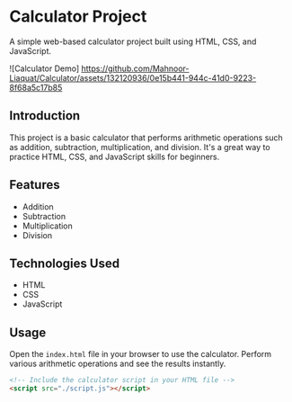 # Calculator Project
A simple web-based calculator project built using HTML, CSS, and JavaScript.

![Calculator Demo]
https://github.com/Mahnoor-Liaquat/Calculator/assets/132120936/0e15b441-944c-41d0-9223-8f68a5c17b85


## Introduction
This project is a basic calculator that performs arithmetic operations such as addition, subtraction, multiplication, and division. It's a great way to practice HTML, CSS, and JavaScript skills for beginners.

## Features
- Addition
- Subtraction
- Multiplication
- Division

## Technologies Used
- HTML
- CSS
- JavaScript

## Usage
Open the `index.html` file in your browser to use the calculator. Perform various arithmetic operations and see the results instantly.

```html
<!-- Include the calculator script in your HTML file -->
<script src="./script.js"></script>
